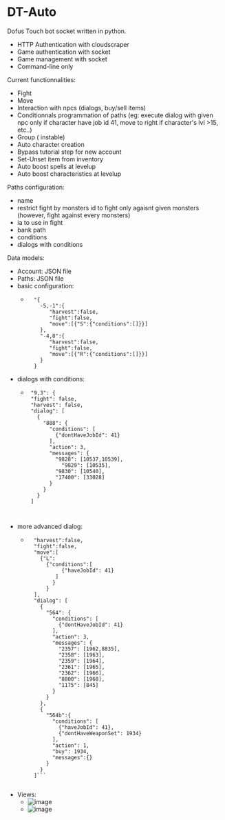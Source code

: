 # DT-Auto
Dofus Touch bot socket written in python.

- HTTP Authentication with cloudscraper
- Game authentication with socket
- Game management with socket
- Command-line only

Current functionnalities:
  - Fight
  - Move
  - Interaction with npcs (dialogs, buy/sell items)
  - Conditionnals programmation of paths (eg: execute dialog with given npc only if character have job id 41, move to right if character's lvl >15, etc..)
  - Group ( instable)
  - Auto character creation
  - Bypass tutorial step for new account
  - Set-Unset item from inventory
  - Auto boost spells at levelup
  - Auto boost characteristics at levelup

Paths configuration:
  - name
  - restrict fight by monsters id to fight only agaisnt given monsters  (however, fight against every monsters)
  - ia to use in fight
  - bank path  
  - conditions
  - dialogs with conditions


Data models:
  - Account: JSON file
  - Paths: JSON file
  - basic configuration: 
    - ```{"name":"inca to astrub","monsters":[],"ia":"","bank":{},"path":{
        "{ 
          -5,-1":{
             "harvest":false,
             "fight":false,
             "move":[{"S":{"conditions":[]}}]
          },
          "-4,0":{
             "harvest":false,
             "fight":false,
             "move":[{"R":{"conditions":[]}}]
          }
        }
  - dialogs with conditions:
    -  ``` {
        "9,3": {
        "fight": false,
        "harvest": false,
        "dialog": [
          {
            "888": {
              "conditions": [
                {"dontHaveJobId": 41}
              ],
              "action": 3,
              "messages": {
                "9828": [10537,10539],
	              "9829": [10535],
                "9830": [10540],
                "17400": [33028]
              }
            }
          }
        ]
      
        
  - more advanced dialog:
    -  ``` { "2,-24":{
         "harvest":false,
         "fight":false,
         "move":[
           {"L":
             {"conditions":[
                  {"haveJobId": 41}
                ]
               }
             }
         ],
         "dialog": [
           {
             "564": {
               "conditions": [
                 {"dontHaveJobId": 41}
               ],
               "action": 3,
               "messages": {
                 "2357": [1962,8835],
                 "2358": [1963],
                 "2359": [1964],
                 "2361": [1965],
                 "2362": [1966],
                 "8800": [1968],
                 "1175": [845]
               }
             }
           },
           {
             "564b":{
               "conditions": [
                 {"haveJobId": 41},
                 {"dontHaveWeaponSet": 1934}
               ],
               "action": 1,
               "buy": 1934,
               "messages":{}
             }
           }
         ]```
         
- Views:
  - ![image](https://user-images.githubusercontent.com/45556777/118512627-455efc00-b733-11eb-9f01-d480c6da11c1.png)
  - ![image](https://user-images.githubusercontent.com/45556777/118512745-5dcf1680-b733-11eb-97f4-4345be1f87a4.png)


